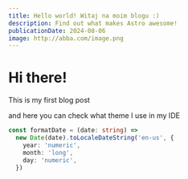 ```yaml
---
title: Hello world! Witaj na moim blogu :)
description: Find out what makes Astro awesome!
publicationDate: 2024-08-06
image: http://abba.com/image.png
---
```


# Hi there!

This is my first blog post

and here you can check what theme I use in my IDE

```ts
const formatDate = (date: string) =>
  new Date(date).toLocaleDateString('en-us', {
    year: 'numeric',
    month: 'long',
    day: 'numeric',
  })
```
